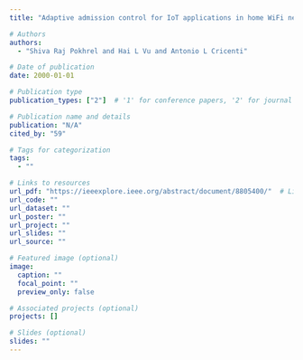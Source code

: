 ```yaml
---
title: "Adaptive admission control for IoT applications in home WiFi networks"

# Authors
authors:
  - "Shiva Raj Pokhrel and Hai L Vu and Antonio L Cricenti"

# Date of publication
date: 2000-01-01

# Publication type
publication_types: ["2"]  # '1' for conference papers, '2' for journal articles, '3' for preprints

# Publication name and details
publication: "N/A"
cited_by: "59"

# Tags for categorization
tags:
  - ""

# Links to resources
url_pdf: "https://ieeexplore.ieee.org/abstract/document/8805400/"  # Link to the resource
url_code: ""
url_dataset: ""
url_poster: ""
url_project: ""
url_slides: ""
url_source: ""

# Featured image (optional)
image:
  caption: ""
  focal_point: ""
  preview_only: false

# Associated projects (optional)
projects: []

# Slides (optional)
slides: ""
---
```

